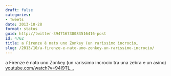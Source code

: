 ```yaml
---
draft: false
categories:
- Tweets
date: 2013-10-28
format: status
guid: http://twitter-394716730083516416-post
id: 4762
title: a Firenze è nato uno Zonkey (un rarissimo incrocio…
slug: /2013/10/a-firenze-e-nato-uno-zonkey-un-rarissimo-incrocio/
---
```


a Firenze è nato uno Zonkey (un rarissimo incrocio tra una zebra e un asino) [youtube.com/watch?v=94I9TL…](http://www.youtube.com/watch?v=94I9TLeYWpQ)